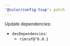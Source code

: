 ```yaml
---
'@culur/config-tsup': patch
---
```


Update dependencies:

- `devDependencies`:
  - `rimraf@^6.0.1`
